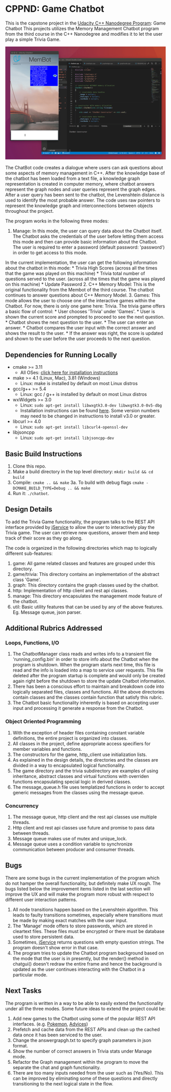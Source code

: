 # CPPND: Game Chatbot

This is the capstone project in the [Udacity C++ Nanodegree Program](https://www.udacity.com/course/c-plus-plus-nanodegree--nd213): Game Chatbot
This projects utilizes the Memory Management Chatbot program from the third course in the C++ Nanodegree and modifies it to let the user play a simple Trivia Game.

<img src="images/chatbot_demo.gif"/>

The ChatBot code creates a dialogue where users can ask questions about some aspects of memory management in C++. After the knowledge base of the chatbot has been loaded from a text file, a knowledge graph representation is created in computer memory, where chatbot answers represent the graph nodes and user queries represent the graph edges. After a user query has been sent to the chatbot, the Levenshtein distance is used to identify the most probable answer. The code uses raw pointers to represent the knowledge graph and interconnections between objects throughout the project.

The program works in the following three modes:
1. Manage: In this mode, the user can query data about the Chatbot itself. The Chatbot asks the credentials of the user before letting them access this mode and then can provide basic information about the Chatbot. The user is required to enter a password (default password: 'password') in order to get access to this mode.

In the current implementation, the user can get the following information about the chatbot in this mode:
    * Trivia High Scores (across all the times that the game was played on this machine)
    * Trivia total number of questions served to the user. (across all the times that the game was played on this machine)
    * Update Password
2. C++ Memory Model: This is the original functionality from the Membot of the third course. The chatbot continues to answer questions about C++ Memory Model.
3. Games: This mode allows the user to choose one of the interactive games within the Chatbot. For now, there is only one game here: Trivia. The trivia game offers a basic flow of control:
    * User chooses 'Trivia' under 'Games'.
    * User is shown the current score and prompted to proceed to see the next question.
    * Chatbot shows the next question to the user.
    * The user can enter an answer.
    * Chatbot compares the user input with the correct answer and shows the result to the user.
    * If the answer was right, the score is updated and shown to the user before the user proceeds to the next question. 


## Dependencies for Running Locally
* cmake >= 3.11
  * All OSes: [click here for installation instructions](https://cmake.org/install/)
* make >= 4.1 (Linux, Mac), 3.81 (Windows)
  * Linux: make is installed by default on most Linux distros
* gcc/g++ >= 5.4
  * Linux: gcc / g++ is installed by default on most Linux distros
* wxWidgets >= 3.0
  * Linux: `sudo apt-get install libwxgtk3.0-dev libwxgtk3.0-0v5-dbg`
  * Installation instructions can be found [here](https://wiki.wxwidgets.org/Install). Some version numbers may need to be changed in instructions to install v3.0 or greater.
* libcurl >= 4.0
  * Linux: `sudo apt-get install libcurl4-openssl-dev`
* libjsoncpp
  * Linux: `sudo apt-get install libjsoncpp-dev`

## Basic Build Instructions

1. Clone this repo.
2. Make a build directory in the top level directory: `mkdir build && cd build`
3. Compile: `cmake .. && make`
	3a. To build with debug flags `cmake -DCMAKE_BUILD_TYPE=Debug .. && make`
4. Run it: `./chatbot`.

## Design Details
To add the Trivia Game functionality, the program talks to the REST API interface provided by [jService](http://jservice.io/) to allow the user to interactively play the Trivia game. The user can retrieve new questions, answer them and keep track of their score as they go along.

The code is organized in the following directories which map to logically different sub-features:
1. game: All game related classes and features are grouped under this directory.
2. game/trivia: This directory contains an implementation of the abstract class 'Game'.
3. graph: This directory contains the graph classes used by the chatbot.
4. http: Implementation of http client and rest api classes.
5. manage: This directory encapsulates the management mode feature of the chatbot.
6. util: Basic utility features that can be used by any of the above features. Eg. Message queue, json parser.

## Additional Rubrics Addressed
### Loops, Functions, I/O
1. The ChatbotManager class reads and writes info to a transient file 'running_config.bin' in order to store info about the Chatbot when the program is shutdown. When the program starts next time, this file is read and the info is loaded into a map to service user requests. This file deleted after the program startup is complete and would only be created again right before the shutdown to store the update Chatbot information.
2. There has been a conscious effort to maintain and breakdown code into logically separated files, classes and functions. All the above directories contain classes and the classes contain function that satisfy this rubric.
3. The Chatbot basic functionality inherently is based on accepting user input and processing it generate a response from the Chatbot.

### Object Oriented Programming
1. With the exception of header files containing constant variable definitions, the entire project is organized into classes.
2. All classes in the project, define appropriate access specifiers for member variables and functions.
3. The constructors for the game, http_client use initialization lists.
4. As explained in the design details, the directories and the classes are divided in a way to encapsulated logical functionality.
5. The game directory and the trivia subdirectory are examples of using inheritance, abstract classes and virtual functions with overriden functions encapsulating special logic in derived classes.
6. The message_queue.h file uses templatized functions in order to accept generic messages from the classes using the message queue.

### Concurrency
1. The message queue, http client and the rest api classes use multiple threads.
2. Http client and rest api classes use future and promise to pass data between threads.
3. Message queue makes use of mutex and unique_lock.
4. Message queue uses a condition variable to synchronize communication between producer and consumer threads.

## Bugs
There are some bugs in the current implementation of the program which do not hamper the overall functionality, but definitely make UX rough. The bugs listed below the improvement items listed in the last section will improve the UX and will make the program more robust with respect to different user interaction patterns. 
1. All node transitions happen based on the Levenshtein algorithm. This leads to faulty transitions sometimes, especially where transitions must be made by making exact matches with the user input.
2. The 'Manage' mode offers to store passwords, which are stored in cleartext files. These files must be encrypted or there must be database used to store persistent data.
3. Sometimes, [jService](http://jservice.io/) returns questions with empty question strings. The program doesn't show error in that case.
4. The program tries to update the Chatbot program background based on the mode that the user is in presently, but the render() method in chatgui() doesn't redraw the entire frame and hence the background is updated as the user continues interacting with the Chatbot in a particular mode.

## Next Tasks
The program is written in a way to be able to easily extend the functionality under all the three modes. Some future ideas to extend the project could be:
1. Add new games to the Chatbot using some of the popular REST API interfaces. (e.g. [Pokemon](https://pokeapi.co/), [Advices](https://api.adviceslip.com/))
2. Prefetch and cache data from the REST APIs and clean up the cached data once it has been serviced to the user. 
3. Change the answergrapgh.txt to specify graph parameters in json format.
4. Show the number of correct answers in Trivia stats under Manage mode. 
5. Refactor the Graph management within the program to move the separate the chat and graph functionality.
6. There are too many inputs needed from the user such as (Yes/No). This can be improved by eliminating some of these questions and directly transitioning to the next logical state in the flow.
